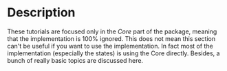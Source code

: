 # Description

These tutorials are focused only in the _Core_ part of the package, meaning that the implementation is 100% ignored. This does not mean this section can't be useful if you want to use the implementation. In fact most of the implementation \(especially the states\) is using the Core directly. Besides, a bunch of really basic topics are discussed here.





